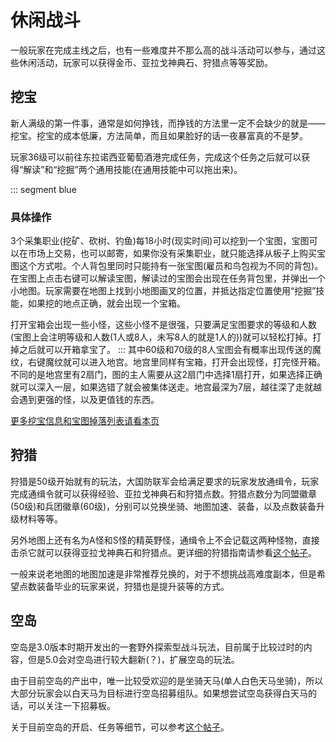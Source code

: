 # 休闲战斗

一般玩家在完成主线之后，也有一些难度并不那么高的战斗活动可以参与，通过这些休闲活动，玩家可以获得金币、亚拉戈神典石、狩猎点等等奖励。

## 挖宝
新人满级的第一件事，通常是如何挣钱，而挣钱的方法里一定不会缺少的就是——挖宝。挖宝的成本低廉，方法简单，而且如果脸好的话一夜暴富真的不是梦。

玩家36级可以前往东拉诺西亚葡萄酒港完成任务<quest name="浪漫的寻宝猎人" />，完成这个任务之后就可以获得“解读”和“挖掘”两个通用技能(在通用技能中可以拖出来)。

::: segment blue
### 具体操作
3个采集职业(挖矿、砍树、钓鱼)每18小时(现实时间)可以挖到一个宝图，宝图可以在市场上交易，也可以邮寄，如果你没有采集职业，就只能选择从板子上购买宝图这个方式啦。个人背包里同时只能持有一张宝图(雇员和鸟包视为不同的背包)。在宝图上点击右键可以解读宝图，解读过的宝图会出现在任务背包里，并弹出一个小地图。玩家需要在地图上找到小地图画叉的位置，并抵达指定位置使用“挖掘”技能，如果挖的地点正确，就会出现一个宝箱。

打开宝箱会出现一些小怪，这些小怪不是很强，只要满足宝图要求的等级和人数(宝图上会注明等级和人数(1人或8人，未写8人的就是1人的))就可以轻松打掉。打掉之后就可以开箱拿宝了。
:::
其中60级和70级的8人宝图会有概率出现传送的魔纹，右键魔纹就可以进入地宫。地宫里同样有宝箱，打开会出现怪，打完怪开箱。不同的是地宫里有2扇门，图的主人需要从这2扇门中选择1扇打开，如果选择正确就可以深入一层，如果选错了就会被集体送走。地宫最深为7层，越往深了走就越会遇到更强的怪，以及更值钱的东西。

[更多挖宝信息和宝图掉落列表请看本页](https://ff14.huijiwiki.com/wiki/%E5%AF%BB%E5%AE%9D)

## 狩猎
狩猎是50级开始就有的玩法，大国防联军会给满足要求的玩家发放通缉令，玩家完成通缉令就可以获得经验、亚拉戈神典石和狩猎点数。狩猎点数分为同盟徽章(50级)和兵团徽章(60级)，分别可以兑换坐骑、地图加速、装备，以及点数装备升级材料等等。

另外地图上还有名为A怪和S怪的精英野怪，通缉令上不会记载这两种怪物，直接击杀它就可以获得亚拉戈神典石和狩猎点。更详细的狩猎指南请参看[这个帖子](https://bbs.nga.cn/read.php?tid=13635886)。

一般来说老地图的地图加速是非常推荐兑换的，对于不想挑战高难度副本，但是希望点数装备毕业的玩家来说，狩猎也是提升装等的方式。

## 空岛
空岛是3.0版本时期开发出的一套野外探索型战斗玩法，目前属于比较过时的内容，但是5.0会对空岛进行较大翻新(？)，扩展空岛的玩法。

由于目前空岛的产出中，唯一比较受欢迎的是坐骑天马(单人白色天马坐骑)，所以大部分玩家会以白天马为目标进行空岛招募组队。如果想尝试空岛获得白天马的话，可以关注一下招募板。

关于目前空岛的开启、任务等细节，可以参考[这个帖子](https://tieba.baidu.com/p/6176838208?see_lz=1)。
